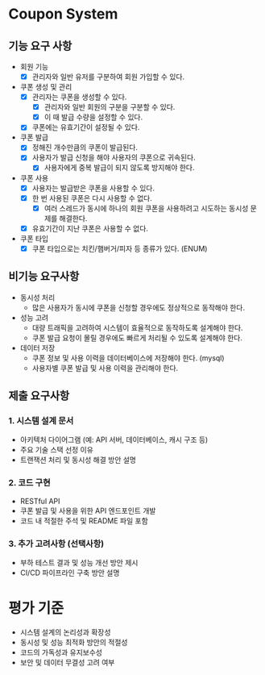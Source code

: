 # Coupon System
## 기능 요구 사항
- 회원 기능
  - [x] 관리자와 일반 유저를 구분하여 회원 가입할 수 있다.
- 쿠폰 생성 및 관리
  - [x] 관리자는 쿠폰을 생성할 수 있다.
    - [x] 관리자와 일반 회원의 구분을 구분할 수 있다.
    - [x] 이 때 발급 수량을 설정할 수 있다.
  - [x] 쿠폰에는 유효기간이 설정될 수 있다.
- 쿠폰 발급
  - [x] 정해진 개수만큼의 쿠폰이 발급된다. 
  - [x] 사용자가 발급 신청을 해야 사용자의 쿠폰으로 귀속된다.
    - [x] 사용자에게 중복 발급이 되지 않도록 방지해야 한다.
- 쿠폰 사용
  - [x] 사용자는 발급받은 쿠폰을 사용할 수 있다.
  - [x] 한 번 사용된 쿠폰은 다시 사용할 수 없다.
    - [x] 여러 스레드가 동시에 하나의 회원 쿠폰을 사용하려고 시도하는 동시성 문제를 해결한다. 
  - [x] 유효기간이 지난 쿠폰은 사용할 수 없다. 
- 쿠폰 타입
  - [x] 쿠폰 타입으로는 치킨/햄버거/피자 등 종류가 있다. (ENUM)

## 비기능 요구사항
- 동시성 처리
  - 많은 사용자가 동시에 쿠폰을 신청할 경우에도 정상적으로 동작해야 한다.
- 성능 고려
  - 대량 트래픽을 고려하여 시스템이 효율적으로 동작하도록 설계해야 한다.
  - 쿠폰 발급 요청이 몰릴 경우에도 빠르게 처리될 수 있도록 설계해야 한다.
- 데이터 저장
  - 쿠폰 정보 및 사용 이력을 데이터베이스에 저장해야 한다. (mysql)
  - 사용자별 쿠폰 발급 및 사용 이력을 관리해야 한다. 

## 제출 요구사항
### 1. 시스템 설계 문서

- 아키텍처 다이어그램 (예: API 서버, 데이터베이스, 캐시 구조 등)
- 주요 기술 스택 선정 이유
- 트랜잭션 처리 및 동시성 해결 방안 설명

### 2. 코드 구현

- RESTful API
- 쿠폰 발급 및 사용을 위한 API 엔드포인트 개발
- 코드 내 적절한 주석 및 README 파일 포함

### **3. 추가 고려사항 (선택사항)**

- 부하 테스트 결과 및 성능 개선 방안 제시
- CI/CD 파이프라인 구축 방안 설명

# **평가 기준**
- 시스템 설계의 논리성과 확장성
- 동시성 및 성능 최적화 방안의 적절성
- 코드의 가독성과 유지보수성
- 보안 및 데이터 무결성 고려 여부
